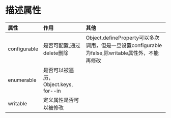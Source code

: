 # 描述属性

属性|作用|其他
|:--|:--|:--|
configurable | 是否可配置,通过delete删除| Object.defineProperty可以多次调用，但是一旦设置configurable为false,除writable属性外，不能再修改
enumerable | 是否可以被遍历，Object.keys, for--in
writable | 定义属性是否可以被修改

